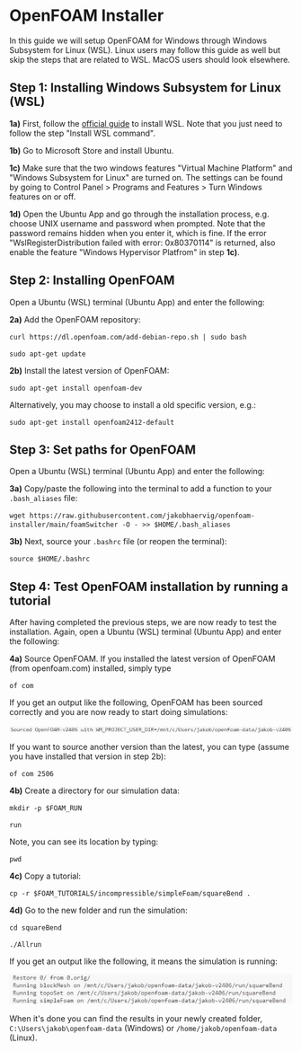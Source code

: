 # OpenFOAM Installer

In this guide we will setup OpenFOAM for Windows through Windows Subsystem for Linux (WSL). Linux users may follow this guide as well but skip the steps that are related to WSL. MacOS users should look elsewhere.

## Step 1: Installing Windows Subsystem for Linux (WSL)
**1a)** First, follow the [official guide](https://learn.microsoft.com/en-gb/windows/wsl/install#install-wsl-command) to install WSL. Note that you just need to follow the step "Install WSL command".

**1b)** Go to Microsoft Store and install Ubuntu.

**1c)** Make sure that the two windows features "Virtual Machine Platform" and "Windows Subsystem for Linux" are turned on.  The settings can be found by going to Control Panel > Programs and Features > Turn Windows features on or off.

**1d)** Open the Ubuntu App and go through the installation process, e.g. choose UNIX username and password when prompted. Note that the password remains hidden when you enter it, which is fine.
If the error "WslRegisterDistribution failed with error: 0x80370114" is returned, also enable the feature "Windows Hypervisor Platfrom" in step **1c)**.

## Step 2: Installing OpenFOAM
Open a Ubuntu (WSL) terminal (Ubuntu App) and enter the following:

**2a)** Add the OpenFOAM repository:
```
curl https://dl.openfoam.com/add-debian-repo.sh | sudo bash 
```
```
sudo apt-get update 
```

**2b)** Install the latest version of OpenFOAM:

```
sudo apt-get install openfoam-dev
```

Alternatively, you may choose to install a old specific version, e.g.:
```
sudo apt-get install openfoam2412-default 
```
## Step 3: Set paths for OpenFOAM
Open a Ubuntu (WSL) terminal (Ubuntu App) and enter the following:

**3a)** Copy/paste the following into the terminal to add a function to your ``.bash_aliases`` file:

```
wget https://raw.githubusercontent.com/jakobhaervig/openfoam-installer/main/foamSwitcher -O - >> $HOME/.bash_aliases
```
**3b)** Next, source your ``.bashrc`` file (or reopen the terminal):
```
source $HOME/.bashrc
```

## Step 4: Test OpenFOAM installation by running a tutorial
After having completed the previous steps, we are now ready to test the installation. Again, open a Ubuntu (WSL) terminal (Ubuntu App) and enter the following:

**4a)** Source OpenFOAM. If you installed the latest version of OpenFOAM (from openfoam.com) installed, simply type
```
of com
```
If you get an output like the following, OpenFOAM has been sourced correctly and you are now ready to start doing simulations:

![](of-sourced.jpg)

If you want to source another version than the latest, you can type (assume you have installed that version in step 2b):

```
of com 2506
```

**4b)** Create a directory for our simulation data:

```
mkdir -p $FOAM_RUN
```

```
run
```

Note, you can see its location by typing:
```
pwd
```

**4c)** Copy a tutorial:

```
cp -r $FOAM_TUTORIALS/incompressible/simpleFoam/squareBend .
```

**4d)** Go to the new folder and run the simulation:

```
cd squareBend
```

```
./Allrun
```

If you get an output like the following, it means the simulation is running:

![](of-running.jpg)

When it's done you can find the results in your newly created folder, ``C:\Users\jakob\openfoam-data`` (Windows) or ``/home/jakob/openfoam-data`` (Linux).